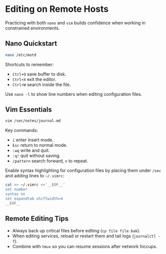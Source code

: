# Editing on Remote Hosts

Practicing with both `nano` and `vim` builds confidence when working in constrained environments.

## Nano Quickstart

```bash
nano /etc/motd
```

Shortcuts to remember:

- `Ctrl+O` save buffer to disk.
- `Ctrl+X` exit the editor.
- `Ctrl+W` search inside the file.

Use `nano -l` to show line numbers when editing configuration files.

## Vim Essentials

```bash
vim /sec/notes/journal.md
```

Key commands:

- `i` enter insert mode.
- `Esc` return to normal mode.
- `:wq` write and quit.
- `:q!` quit without saving.
- `/pattern` search forward, `n` to repeat.

Enable syntax highlighting for configuration files by placing them under `/sec` and adding lines to `~/.vimrc`:

```bash
cat >> ~/.vimrc <<'__EOF__'
set number
syntax on
set expandtab shiftwidth=4
__EOF__
```

## Remote Editing Tips

- Always back up critical files before editing (`cp file file.bak`).
- When editing services, reload or restart them and tail logs (`journalctl -f`).
- Combine with `tmux` so you can resume sessions after network hiccups.
